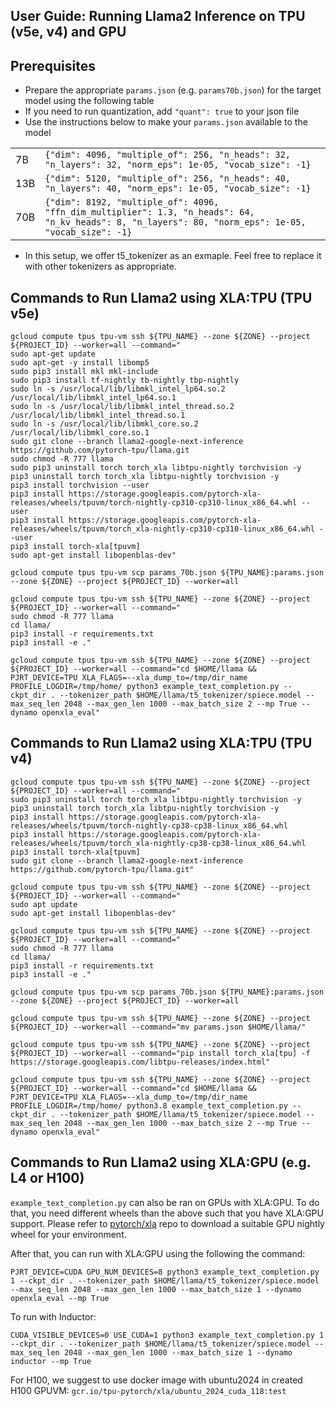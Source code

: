 ## User Guide: Running Llama2 Inference on TPU (v5e, v4) and GPU

## Prerequisites



* Prepare the appropriate `params.json` (e.g. `params70b.json`) for the target model using the following table
* If you need to run quantization, add `"quant": true` to your json file
* Use the instructions below to make your `params.json` available to the model

<table>
  <tr>
   <td>
7B
   </td>
   <td><code>{"dim": 4096, "multiple_of": 256, "n_heads": 32, "n_layers": 32, "norm_eps": 1e-05, "vocab_size": -1}</code>
   </td>
  </tr>
  <tr>
   <td>13B
   </td>
   <td><code>{"dim": 5120, "multiple_of": 256, "n_heads": 40, "n_layers": 40, "norm_eps": 1e-05, "vocab_size": -1}</code>
   </td>
  </tr>
  <tr>
   <td>70B
   </td>
   <td><code>{"dim": 8192, "multiple_of": 4096, "ffn_dim_multiplier": 1.3, "n_heads": 64, "n_kv_heads": 8, "n_layers": 80, "norm_eps": 1e-05, "vocab_size": -1}</code>
   </td>
  </tr>
</table>

* In this setup, we offer t5_tokenizer as an exmaple. Feel free to replace it
  with other tokenizers as appropriate.

## Commands to Run Llama2 using XLA:TPU (TPU v5e)
```
gcloud compute tpus tpu-vm ssh ${TPU_NAME} --zone ${ZONE} --project ${PROJECT_ID} --worker=all --command="
sudo apt-get update
sudo apt-get -y install libomp5
sudo pip3 install mkl mkl-include
sudo pip3 install tf-nightly tb-nightly tbp-nightly
sudo ln -s /usr/local/lib/libmkl_intel_lp64.so.2 /usr/local/lib/libmkl_intel_lp64.so.1
sudo ln -s /usr/local/lib/libmkl_intel_thread.so.2 /usr/local/lib/libmkl_intel_thread.so.1
sudo ln -s /usr/local/lib/libmkl_core.so.2 /usr/local/lib/libmkl_core.so.1
sudo git clone --branch llama2-google-next-inference https://github.com/pytorch-tpu/llama.git
sudo chmod -R 777 llama
sudo pip3 uninstall torch torch_xla libtpu-nightly torchvision -y
pip3 uninstall torch torch_xla libtpu-nightly torchvision -y
pip3 install torchvision --user 
pip3 install https://storage.googleapis.com/pytorch-xla-releases/wheels/tpuvm/torch-nightly-cp310-cp310-linux_x86_64.whl --user 
pip3 install https://storage.googleapis.com/pytorch-xla-releases/wheels/tpuvm/torch_xla-nightly-cp310-cp310-linux_x86_64.whl --user
pip3 install torch-xla[tpuvm]
sudo apt-get install libopenblas-dev"

gcloud compute tpus tpu-vm scp params_70b.json ${TPU_NAME}:params.json --zone ${ZONE} --project ${PROJECT_ID} --worker=all

gcloud compute tpus tpu-vm ssh ${TPU_NAME} --zone ${ZONE} --project ${PROJECT_ID} --worker=all --command="
sudo chmod -R 777 llama
cd llama/
pip3 install -r requirements.txt
pip3 install -e ."

gcloud compute tpus tpu-vm ssh ${TPU_NAME} --zone ${ZONE} --project ${PROJECT_ID} --worker=all --command="cd $HOME/llama && 
PJRT_DEVICE=TPU XLA_FLAGS=--xla_dump_to=/tmp/dir_name PROFILE_LOGDIR=/tmp/home/ python3 example_text_completion.py --ckpt_dir . --tokenizer_path $HOME/llama/t5_tokenizer/spiece.model --max_seq_len 2048 --max_gen_len 1000 --max_batch_size 2 --mp True --dynamo openxla_eval"
```

## Commands to Run Llama2 using XLA:TPU (TPU v4)

```
gcloud compute tpus tpu-vm ssh ${TPU_NAME} --zone ${ZONE} --project ${PROJECT_ID} --worker=all --command="
sudo pip3 uninstall torch torch_xla libtpu-nightly torchvision -y
pip3 uninstall torch torch_xla libtpu-nightly torchvision -y
pip3 install https://storage.googleapis.com/pytorch-xla-releases/wheels/tpuvm/torch-nightly-cp38-cp38-linux_x86_64.whl
pip3 install https://storage.googleapis.com/pytorch-xla-releases/wheels/tpuvm/torch_xla-nightly-cp38-cp38-linux_x86_64.whl
pip3 install torch-xla[tpuvm]
sudo git clone --branch llama2-google-next-inference https://github.com/pytorch-tpu/llama.git"

gcloud compute tpus tpu-vm ssh ${TPU_NAME} --zone ${ZONE} --project ${PROJECT_ID} --worker=all --command="
sudo apt update
sudo apt-get install libopenblas-dev"

gcloud compute tpus tpu-vm ssh ${TPU_NAME} --zone ${ZONE} --project ${PROJECT_ID} --worker=all --command="
sudo chmod -R 777 llama
cd llama/
pip3 install -r requirements.txt
pip3 install -e ."

gcloud compute tpus tpu-vm scp params_70b.json ${TPU_NAME}:params.json --zone ${ZONE} --project ${PROJECT_ID} --worker=all

gcloud compute tpus tpu-vm ssh ${TPU_NAME} --zone ${ZONE} --project ${PROJECT_ID} --worker=all --command="mv params.json $HOME/llama/"

gcloud compute tpus tpu-vm ssh ${TPU_NAME} --zone ${ZONE} --project ${PROJECT_ID} --worker=all --command="pip install torch_xla[tpu] -f https://storage.googleapis.com/libtpu-releases/index.html"

gcloud compute tpus tpu-vm ssh ${TPU_NAME} --zone ${ZONE} --project ${PROJECT_ID} --worker=all --command="cd $HOME/llama && 
PJRT_DEVICE=TPU XLA_FLAGS=--xla_dump_to=/tmp/dir_name PROFILE_LOGDIR=/tmp/home/ python3.8 example_text_completion.py --ckpt_dir . --tokenizer_path $HOME/llama/t5_tokenizer/spiece.model --max_seq_len 2048 --max_gen_len 1000 --max_batch_size 2 --mp True --dynamo openxla_eval"
```
## Commands to Run Llama2 using XLA:GPU (e.g. L4 or H100)

`example_text_completion.py` can also be ran on GPUs with XLA:GPU. To do that, you need different wheels than the above such
that you have XLA:GPU support. Please refer to [pytorch/xla](https://github.com/pytorch/xla#wheel) repo to download
a suitable GPU nightly wheel for your environment.

After that, you can run with XLA:GPU using the following the command:
```
PJRT_DEVICE=CUDA GPU_NUM_DEVICES=8 python3 example_text_completion.py 1 --ckpt_dir . --tokenizer_path $HOME/llama/t5_tokenizer/spiece.model --max_seq_len 2048 --max_gen_len 1000 --max_batch_size 1 --dynamo openxla_eval --mp True
```
To run with Inductor:
```
CUDA_VISIBLE_DEVICES=0 USE_CUDA=1 python3 example_text_completion.py 1 --ckpt_dir . --tokenizer_path $HOME/llama/t5_tokenizer/spiece.model --max_seq_len 2048 --max_gen_len 1000 --max_batch_size 1 --dynamo inductor --mp True
```

For H100, we suggest to use docker image with ubuntu2024 in created H100 GPUVM: `gcr.io/tpu-pytorch/xla/ubuntu_2024_cuda_118:test`
